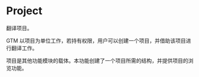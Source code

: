 # Project

翻译项目。

GTM 以项目为单位工作，若持有权限，用户可以创建一个项目，并借助该项目进行翻译工作。

项目是其他功能模块的载体。本功能创建了一个项目所需的结构，并提供项目的浏览功能。